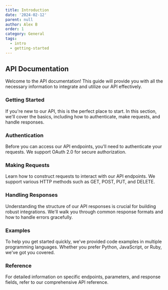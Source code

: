 ```yaml
---
title: Introduction
date: '2024-02-12'
parent: null
author: Alex B
order: 1
category: General
tags:
  - intro
  - getting-started
---
```



## API Documentation
Welcome to the API documentation! This guide will provide you with all the necessary information to integrate and utilize our API effectively.
### Getting Started
If you're new to our API, this is the perfect place to start. In this section, we'll cover the basics, including how to authenticate, make requests, and handle responses.

### Authentication
Before you can access our API endpoints, you'll need to authenticate your requests. We support OAuth 2.0 for secure authorization.

### Making Requests
Learn how to construct requests to interact with our API endpoints. We support various HTTP methods such as GET, POST, PUT, and DELETE.

### Handling Responses
Understanding the structure of our API responses is crucial for building robust integrations. We'll walk you through common response formats and how to handle errors gracefully.

### Examples
To help you get started quickly, we've provided code examples in multiple programming languages. Whether you prefer Python, JavaScript, or Ruby, we've got you covered.

### Reference
For detailed information on specific endpoints, parameters, and response fields, refer to our comprehensive API reference.